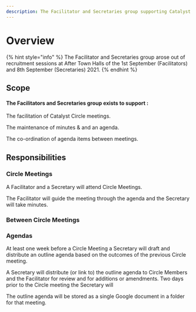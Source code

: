 ```yaml
---
description: The Facilitator and Secretaries group supporting Catalyst Circle
---
```


# Overview

{% hint style="info" %}
The Facilitator and Secretaries group arose out of recruitment sessions at After Town Halls of the 1st September \(Facilitators\) and 8th September \(Secretaries\) 2021. 
{% endhint %}

## Scope

#### The Facilitators and Secretaries group exists to support :

The facilitation of Catalyst Circle meetings.

The maintenance of minutes & and an agenda.

The co-ordination of agenda items between meetings.

## Responsibilities

### Circle Meetings

A Facilitator and a Secretary will attend Circle Meetings.

The Facilitator will guide the meeting through the agenda and the Secretary will take minutes.

### Between Circle Meetings

### Agendas

At least one week before a Circle Meeting a Secretary will draft and distribute an outline agenda based on the outcomes of the previous Circle meeting.

A Secretary will distribute \(or link to\) the outline agenda to Circle Members and the Facilitator for review and for additions or amendments. Two days prior to the Circle meeting the Secretary will 

The outline agenda will be stored as a single Google document in a folder for that meeting.







